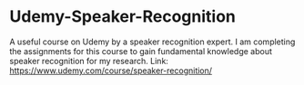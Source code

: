 # Udemy-Speaker-Recognition
A useful course on Udemy by a speaker recognition expert. I am completing the assignments for this course to gain fundamental knowledge about speaker recognition for my research. Link: https://www.udemy.com/course/speaker-recognition/

